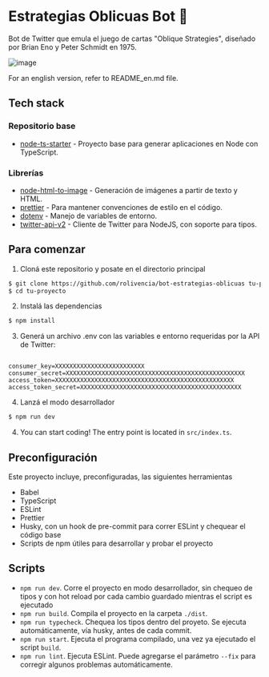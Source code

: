 # Estrategias Oblicuas Bot 📇

Bot de Twitter que emula el juego de cartas "Oblique Strategies", diseñado por Brian Eno y Peter Schmidt en 1975.

![image](https://user-images.githubusercontent.com/32349705/117721725-995b6500-b1b6-11eb-89f6-f8a4b28f0922.png)

For an english version, refer to README_en.md file.

## Tech stack

### Repositorio base
* [node-ts-starter](https://github.com/HorusGoul/node-ts-starter) - Proyecto base para generar aplicaciones en Node con TypeScript.

### Librerías
* [node-html-to-image](https://www.npmjs.com/package/node-html-to-image) - Generación de imágenes a partir de texto y HTML.
* [prettier](https://www.npmjs.com/package/prettier) - Para mantener convenciones de estilo en el código.
* [dotenv](https://www.npmjs.com/package/dotenv) - Manejo de variables de entorno.
* [twitter-api-v2](https://www.npmjs.com/package/twitter-api-v2) - Cliente de Twitter para NodeJS, con soporte para tipos.

## Para comenzar

1. Cloná este repositorio y posate en el directorio principal

```bash
$ git clone https://github.com/rolivencia/bot-estrategias-oblicuas tu-proyecto
$ cd tu-proyecto
```

2. Instalá las dependencias

```bash
$ npm install
```

3. Generá un archivo .env con las variables e entorno requeridas por la API de Twitter:

```

consumer_key=XXXXXXXXXXXXXXXXXXXXXXXXX
consumer_secret=XXXXXXXXXXXXXXXXXXXXXXXXXXXXXXXXXXXXXXXXXXXXXXXXXX
access_token=XXXXXXXXXXXXXXXXXXXXXXXXXXXXXXXXXXXXXXXXXXXXXXXXXX
access_token_secret=XXXXXXXXXXXXXXXXXXXXXXXXXXXXXXXXXXXXXXXXXXXXX

```

4. Lanzá el modo desarrollador

```bash
$ npm run dev
```

4. You can start coding! The entry point is located in `src/index.ts`.

## Preconfiguración

Este proyecto incluye, preconfiguradas, las siguientes herramientas

- Babel
- TypeScript
- ESLint
- Prettier
- Husky, con un hook de pre-commit para correr ESLint y chequear el código base
- Scripts de npm útiles para desarrollar y probar el proyecto

## Scripts

- `npm run dev`. Corre el proyecto en modo desarrollador, sin chequeo de tipos y con hot reload por cada cambio guardado mientras el script es ejecutado
- `npm run build`. Compila el proyecto en la carpeta `./dist`.
- `npm run typecheck`. Chequea los tipos dentro del proyeto. Se ejecuta automáticamente, vía husky, antes de cada commit.
- `npm run start`. Ejecuta el programa compilado, una vez ya ejecutado el script `build`.
- `npm run lint`. Ejecuta ESLint. Puede agregarse el parámetro `--fix` para corregir algunos problemas automáticamente.
